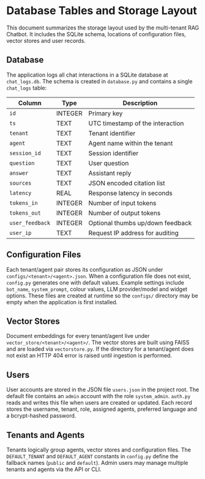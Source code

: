 # Database Tables and Storage Layout

This document summarizes the storage layout used by the multi-tenant RAG Chatbot.
It includes the SQLite schema, locations of configuration files, vector stores
and user records.

## Database

The application logs all chat interactions in a SQLite database at
`chat_logs.db`. The schema is created in `database.py` and contains a single
`chat_logs` table:

| Column        | Type    | Description                                     |
|---------------|---------|-------------------------------------------------|
| `id`          | INTEGER | Primary key                                     |
| `ts`          | TEXT    | UTC timestamp of the interaction                |
| `tenant`      | TEXT    | Tenant identifier                               |
| `agent`       | TEXT    | Agent name within the tenant                    |
| `session_id`  | TEXT    | Session identifier                              |
| `question`    | TEXT    | User question                                   |
| `answer`      | TEXT    | Assistant reply                                 |
| `sources`     | TEXT    | JSON encoded citation list                      |
| `latency`     | REAL    | Response latency in seconds                     |
| `tokens_in`   | INTEGER | Number of input tokens                          |
| `tokens_out`  | INTEGER | Number of output tokens                         |
| `user_feedback` | INTEGER | Optional thumbs up/down feedback              |
| `user_ip`     | TEXT    | Request IP address for auditing                 |

## Configuration Files

Each tenant/agent pair stores its configuration as JSON under
`configs/<tenant>/<agent>.json`. When a configuration file does not exist,
`config.py` generates one with default values. Example settings include
`bot_name`, `system_prompt`, colour values, LLM provider/model and widget
options. These files are created at runtime so the `configs/` directory may be
empty when the application is first installed.

## Vector Stores

Document embeddings for every tenant/agent live under
`vector_store/<tenant>/<agent>/`. The vector stores are built using FAISS and
are loaded via `vectorstore.py`. If the directory for a tenant/agent does not
exist an HTTP 404 error is raised until ingestion is performed.

## Users

User accounts are stored in the JSON file `users.json` in the project root. The
default file contains an `admin` account with the role `system_admin`.
`auth.py` reads and writes this file when users are created or updated. Each
record stores the username, tenant, role, assigned agents, preferred language
and a bcrypt-hashed password.

## Tenants and Agents

Tenants logically group agents, vector stores and configuration files. The
`DEFAULT_TENANT` and `DEFAULT_AGENT` constants in `config.py` define the fallback
names (`public` and `default`). Admin users may manage multiple tenants and
agents via the API or CLI.

